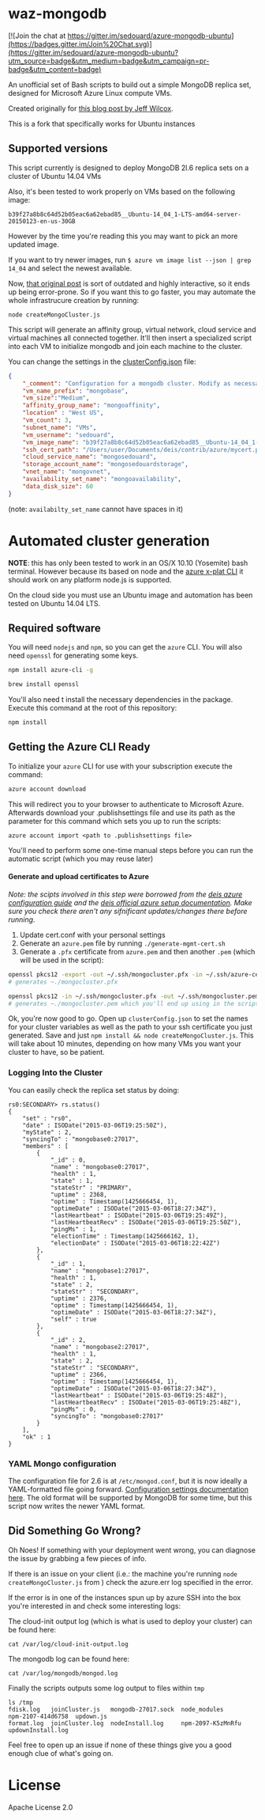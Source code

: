 
waz-mongodb
=======

[![Join the chat at https://gitter.im/sedouard/azure-mongodb-ubuntu](https://badges.gitter.im/Join%20Chat.svg)](https://gitter.im/sedouard/azure-mongodb-ubuntu?utm_source=badge&utm_medium=badge&utm_campaign=pr-badge&utm_content=badge)

An unofficial set of Bash scripts to build out a simple MongoDB replica set, designed for Microsoft Azure Linux compute VMs.

Created originally for [this blog post by Jeff Wilcox](http://www.jeff.wilcox.name/2013/09/mongodb-azure-linux/).

This is a fork that specifically works for Ubuntu instances

## Supported versions

This script currently is designed to deploy MongoDB 2l.6 replica sets on a cluster of Ubuntu 14.04 VMs

Also, it's been tested to work properly on VMs based on the following image:

`b39f27a8b8c64d52b05eac6a62ebad85__Ubuntu-14_04_1-LTS-amd64-server-20150123-en-us-30GB`

However by the time you're reading this you may want to pick an more updated image.

If you want to try newer images, run `$ azure vm image list --json | grep 14_04` and select the newest available.

Now, [that original post](http://www.jeff.wilcox.name/2013/09/mongodb-azure-linux/) is sort of outdated and highly interactive, so it ends up being error-prone. So if you want this to go faster, you may automate the whole infrastrucure creation by running:

```
node createMongoCluster.js
```

This script will generate an affinity group, virtual network, cloud service and virtual machines all connected together. It'll then insert a specialized script into each VM to initialize mongodb and join each machine to the cluster.

You can change the settings in the [clusterConfig.json](./clusterConfig.json) file:

```json
{
	"_comment": "Configuration for a mongodb cluster. Modify as necessary. VM Count should always be odd as 1 extrasmall arbiter VM will be created in addition to the number provided",
	"vm_name_prefix": "mongobase",
	"vm_size":"Medium",
	"affinity_group_name": "mongoaffinity",
	"location" : "West US",
	"vm_count": 3,
	"subnet_name": "VMs",
	"vm_username": "sedouard",
	"vm_image_name": "b39f27a8b8c64d52b05eac6a62ebad85__Ubuntu-14_04_1-LTS-amd64-server-20150123-en-us-30GB",
	"ssh_cert_path": "/Users/user/Documents/deis/contrib/azure/mycert.pem",
	"cloud_service_name": "mongosedouard",
	"storage_account_name": "mongosedouardstorage",
	"vnet_name": "mongovnet",
	"availability_set_name": "mongoavailability",
	"data_disk_size": 60
}
```

(note: `availabilty_set_name` cannot have spaces in it)

# Automated cluster generation

**NOTE**: this has only been tested to work in an OS/X 10.10 (Yosemite) bash terminal. However because its based on node and the [azure x-plat CLI](http://npmjs.org/packages/azure-cli) it should work on any platform node.js is supported.

On the cloud side you must use an Ubuntu image and automation has been tested on Ubuntu 14.04 LTS.

## Required software

You will need `nodejs` and `npm`, so you can get the `azure` CLI. You will also need `openssl` for generating some keys.

```bash
npm install azure-cli -g

brew install openssl
```

You'll also need t install the necessary dependencies in the package. Execute this command at the root of this repository:

```bash
npm install
```

## Getting the Azure CLI Ready


To initialize your `azure` CLI for use with your subscription execute the command:

```bash
azure account download
```

This will redirect you to your browser to authenticate to Microsoft Azure. Afterwards download your .publishsettings file and use its path as the parameter for this command which sets you up to run the scripts:

```
azure account import <path to .publishsettings file>
```

You'll need to perform some one-time manual steps before you can run the automatic script (which you may reuse later)

#### Generate and upload certificates to Azure

*Note: the scipts involved in this step were borrowed from the [deis azure configuration guide](https://github.com/deis/deis/tree/master/contrib/azure) and the [deis official azure setup documentation](http://docs.deis.io/en/latest/installing_deis/azure.html#generate-certificates). Make sure you check there aren't any sifnificant updates/changes there before running.*

1. Update cert.conf with your personal settings
2. Generate an `azure.pem` file by running `./generate-mgmt-cert.sh`
3. Generate a `.pfx` certificate from `azure.pem` and then another `.pem` (which will be used in the script):

```bash
openssl pkcs12 -export -out ~/.ssh/mongocluster.pfx -in ~/.ssh/azure-cert.pem -name "My MongoDB cluster cert"
# generates ~./mongocluster.pfx

openssl pkcs12 -in ~/.ssh/mongocluster.pfx -out ~/.ssh/mongocluster.pem -clcerts
# generates ~./mongocluster.pem which you'll end up using in the script
```

Ok, you're now good to go. Open up `clusterConfig.json` to set the names for your cluster variables as well as the path to your ssh certificate you just generated. Save and just `npm install && node createMongoCluster.js`. This will take about 10 minutes, depending on how many VMs you want your cluster to have, so be patient.

### Logging Into the Cluster


You can easily check the replica set status by doing:

```
rs0:SECONDARY> rs.status()
{
	"set" : "rs0",
	"date" : ISODate("2015-03-06T19:25:50Z"),
	"myState" : 2,
	"syncingTo" : "mongobase0:27017",
	"members" : [
		{
			"_id" : 0,
			"name" : "mongobase0:27017",
			"health" : 1,
			"state" : 1,
			"stateStr" : "PRIMARY",
			"uptime" : 2368,
			"optime" : Timestamp(1425666454, 1),
			"optimeDate" : ISODate("2015-03-06T18:27:34Z"),
			"lastHeartbeat" : ISODate("2015-03-06T19:25:49Z"),
			"lastHeartbeatRecv" : ISODate("2015-03-06T19:25:50Z"),
			"pingMs" : 1,
			"electionTime" : Timestamp(1425666162, 1),
			"electionDate" : ISODate("2015-03-06T18:22:42Z")
		},
		{
			"_id" : 1,
			"name" : "mongobase1:27017",
			"health" : 1,
			"state" : 2,
			"stateStr" : "SECONDARY",
			"uptime" : 2376,
			"optime" : Timestamp(1425666454, 1),
			"optimeDate" : ISODate("2015-03-06T18:27:34Z"),
			"self" : true
		},
		{
			"_id" : 2,
			"name" : "mongobase2:27017",
			"health" : 1,
			"state" : 2,
			"stateStr" : "SECONDARY",
			"uptime" : 2366,
			"optime" : Timestamp(1425666454, 1),
			"optimeDate" : ISODate("2015-03-06T18:27:34Z"),
			"lastHeartbeat" : ISODate("2015-03-06T19:25:48Z"),
			"lastHeartbeatRecv" : ISODate("2015-03-06T19:25:48Z"),
			"pingMs" : 0,
			"syncingTo" : "mongobase0:27017"
		}
	],
	"ok" : 1
}
```
### YAML Mongo configuration
The configuration file for 2.6 is at `/etc/mongod.conf`, but it is now ideally a YAML-formatted file going forward. [Configuration settings documentation here](http://docs.mongodb.org/manual/reference/configuration-options/). The old format will be supported by MongoDB for some time, but this script now writes the newer YAML format.

## Did Something Go Wrong?

Oh Noes! If something with your deployment went wrong, you can diagnose the issue by grabbing a few pieces of info.

If there is an issue on your client (i.e.: the machine you're running `node createMongoCluster.js` from ) check the azure.err log specified in the error.

If the error is in one of the instances spun up by azure SSH into the box you're interested in and check some interesting logs:

The cloud-init output log (which is what is used to deploy your cluster) can be found here:
```
cat /var/log/cloud-init-output.log
```

The mongodb log can be found here:
```
cat /var/log/mongodb/mongod.log
```

Finally the scripts outputs some log output to files within `tmp`

```
ls /tmp
fdisk.log   joinCluster.js   mongodb-27017.sock  node_modules       npm-2107-414d6758  updown.js
format.log  joinCluster.log  nodeInstall.log     npm-2097-K5zMnRfu  updownInstall.log
```

Feel free to open up an issue if none of these things give you a good enough clue of what's going on.

# License
Apache License 2.0
